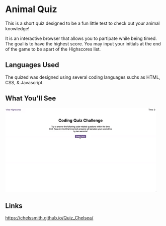 # Animal Quiz

This is a short quiz designed to be a fun little test to check out your animal knowledge! 

It is an interactive browser that allows you to partipate while being timed. The goal is to have the highest score. You may input your initials at the end of the game to be apart of the Highscores list.


## Languages Used

The quized was designed using several coding languages suchs as HTML, CSS, & Javascript.

## What You'll See

![](./images/04-web-apis-homework-demo.gif)

## Links
https://chelssmith.github.io/Quiz_Chelsea/

